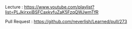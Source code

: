 Lecture : https://www.youtube.com/playlist?list=PLJkjrxxiBSFCaxkvfuZaK5FzqQWJwmTfR

Pull Request : https://github.com/neverlish/Learned/pull/273
